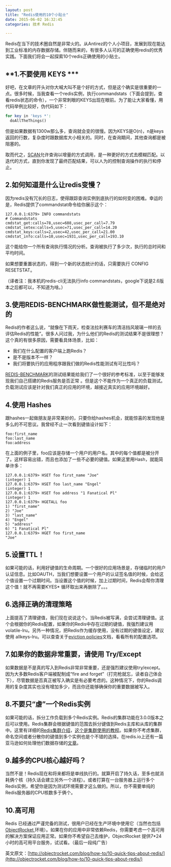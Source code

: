 ```yaml
---
layout: post
title: "Redis使用的10个小贴士"
date: 2015-06-02 16:32:45
categories: 技术 Redis

---
```


Redis在当下的技术圈自然是非常火的。从Antirez的个人小项目，发展到现在能达到工业标准的内存数据存储。伴随而来的，有很多人认可的正确使用redis的优秀实践。下面我们将会一起探索10个redis正确使用的小贴士。

## **1.不要使用 KEYS ***

好吧，在文章的开头对你大喊大叫不是个好的方式，但是这个确实是很重要的一点。很多时候，当我查看一个redis实例，执行commandstats（下面会提到，查看redis状态的命令），一个非常刺眼的KEYS出现在眼前。为了能让大家看懂，用代码举例比较好，伪代码如下：

```php
for key in 'keys *':
  doAllTheThings()
```

但是如果数据有1300w那么多，查询就会变的很慢。因为KEYS是O(n)，n是keys返回的行数，复杂度时跟数据库大小相关的。同时，在查询期间，其他查询都是被阻塞的。

取而代之，[SCAN](http://redis.io/commands/scan)允许查询以增量的方式调用，是一种更好的方式去模糊匹配。以迭代的方式，直到你发现了最终匹配结果，可以人为的控制查询操作的执行和停止。

## **2.如何知道是什么让redis变慢？**

因为redis没有冗长的日志，使得跟踪查询实例到底执行的如何变的困难。幸运的是，Redis提供了commandstat命令给你展示这个：

```
127.0.0.1:6379> INFO commandstats
# Commandstats
cmdstat_get:calls=78,usec=608,usec_per_call=7.79
cmdstat_setex:calls=5,usec=71,usec_per_call=14.20
cmdstat_keys:calls=2,usec=42,usec_per_call=21.00
cmdstat_info:calls=10,usec=1931,usec_per_call=193.10
```

这个能给你一个所有查询执行情况的分析。查询被执行了多少次，执行的总时间和平均时间。

如果想要重置状态的，得到一个新的状态统计的话，只需要执行 CONFIG RESETSTAT。

（译者注：我本机的redis-cli无法执行info commandstats，google下说是2.6版本之后都可以，不知道为啥。）

## **3.使用REDIS-BENCHMARK做性能测试，但不是绝对的**

Redis的作者这么说，“就像在下雨天，检查法拉利赛车的清洁挡风玻璃一样的去评估Redis的性能”。很多人问过我，为什么他们的Redis的测试结果不是很理想？这个真的有很多原因，需要看具体场景，比如：

- 我们在什么配置的客户端上跑Redis？
- 是不是版本不一样？
- 我们将要执行的应用程序跟我们做的Redis性能测试有可比性吗？

[REDIS-BENCHMARK](http://redis.io/topics/benchmarks)的测试结果能给我们了一个很好的参考标准，以至于能够发现我们自己搭建的Redis服务是否正常 。但是这个不能作为一个真正的负载测试。负载测试应该是针对我们真正的应用的环境，越接近真实的应用环境越好。

## **4.使用 Hashes**

跟hashes一起做朋友是非常美妙的，只要你给hashes机会，就能惊喜的发现他是多么的不可思议。我曾经不止一次看到键值设计如下：

```
foo:first_name
foo:last_name
foo:address
```

在上面的例子里，foo应该是存储一个用户的用户名。其中的每个值都是被分开了。这样容易出错，而且也添加了一些不必要的键值。如果这里用Hash，就能简单许多：

```
127.0.0.1:6379> HSET foo first_name "Joe"
(integer) 1
127.0.0.1:6379> HSET foo last_name "Engel"
(integer) 1
127.0.0.1:6379> HSET foo address "1 Fanatical Pl"
(integer) 1
127.0.0.1:6379> HGETALL foo
1) "first_name"
2) "Joe"
3) "last_name"
4) "Engel"
5) "address"
6) "1 Fanatical Pl"
127.0.0.1:6379> HGET foo first_name
"Joe"
```

## **5.设置TTL！**

如果可能的话，利用好键值的生命周期。一个很好的应用场景是，存储临时的用户认证信息。比如OAUTH，当我们想要设置一个用户的认证签名值的时候，会给这个值设置一个过期时间。当设置这个值的时候，加上过期时间，Redis会帮你清理这个值！就不再需要KYES* 循环取出来再删除了。。。

## **6.选择正确的清理策略**

上面提高了清理键值，我们现在说说这个。当Redis被写满，会尝试清理键值。这个会根据你的Redis配置，如果你的Redis中存在过期的键值，我强烈建议用 volatile-lru。另外一种情况，把Redis作为缓存使用，没有过期的键值设定，建议使用 allkeys-lru。可以查查关于[eviction policies](http://redis.io/topics/lru-cache#eviction-policies)文档，看看所有的配置选项。

## **7.如果你的数据非常重要，请使用 Try/Except**

如果数据是不是真的写入到Redis非常非常重要，还是强烈建议使用try/except。因为大多数Redis客户端被配制成“fire and forget”（打完枪就忘，读者自己体会下），尽管数据是否真正被写入确实是有必要考虑的。这种情况下，你的Redis调用的复杂度其实也没有增加多少，而且你还能够确保你的重要数据被写入。

## **8.不要只“虐”一个Redis实例**

如果可能的话，拆分工作负载到多个Redis实例。Redis的集群功能在3.0.0版本之后可以使用。Redis集群会根据键值的范围去拆分键值到Redis主库和从库的集群中。这里有详细的[Redis集群介绍](http://redis.io/topics/cluster-spec)，[这个是集群使用的教程](http://redis.io/topics/cluster-tutorial)。如果你不考虑集群，命名空间或者分散你的键值到多个实例也是个不错的选择。在redis.io上还有一篇亚马逊如何处理他们数据存储的[文章](http://redis.io/topics/partitioning)。

## **9.越多的CPU核心越好吗？**

当然不是！Redis现在和将来都将是单线执行的。就算开启了持久话，至多也就消耗俩个核（持久话会建立另外一个进程）。或者打算在一台服务器上运行多个Redis实例，希望你是因为测试环境需要才这么做的。所以，你不需要单纯的Redis服务器的CPU核数多于俩个。

## **10.高可用**

Redis 已经通过严谨完备的测试，很用户已经在生产环境中使用它（当然也包括[ ObjectRocket ](https://objectrocket.com/)环境）。如果在你的应用中非常依赖Redis，你需要考虑一个高可用的解决方案保证应用正常。如果你不希望自己去维护，ObjectRocket 提供7*24小时的高可用平台服务，试试看。（最后一段纯广告）


英文原文：[http://objectrocket.com/blog/how-to/10-quick-tips-about-redis/](http://objectrocket.com/blog/how-to/10-quick-tips-about-redis/)
